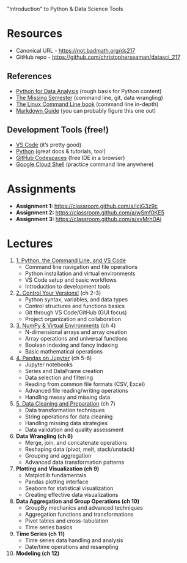 "Introduction" to Python & Data Science Tools

# Resources

- Canonical URL - https://not.badmath.org/ds217
- GitHub repo - https://github.com/christopherseaman/datasci_217

## References

- [Python for Data Analysis](https://wesmckinney.com/book/) (rough basis for Python content)
- [The Missing Semester](https://missing.csail.mit.edu/) (command line, git, data wrangling)
- [The Linux Command Line book](http://linuxcommand.org/tlcl.php) (command line in-depth)
- [Markdown Guide](https://www.markdownguide.org/) (you can probably figure this one out)

## Development Tools (free!)

- [VS Code](https://code.visualstudio.com/) (it’s pretty good)
- [Python](https://www.python.org/) (great docs & tutorials, too!)
- [GitHub Codespaces](https://cli.github.com/manual/gh_codespace_ssh) (free IDE in a browser)
- [Google Cloud Shell](https://cloud.google.com/free/docs/compute-getting-started) (practice command line anywhere)

# Assignments

- **Assignment 1:** https://classroom.github.com/a/icjG3z9c
- **Assignment 2:** https://classroom.github.com/a/wSmf0KE5
- **Assignment 3:** https://classroom.github.com/a/xvMrhDAi

# Lectures

1. [1. Python, the Command Line, and VS Code](https://www.notion.so/1-Python-the-Command-Line-and-VS-Code-271d9fdd1a1a805784e1fe68dc985696?pvs=21)
    - Command line navigation and file operations
    - Python installation and virtual environments
    - VS Code setup and basic workflows
    - Introduction to development tools
2. [2. Control Your Versions!](https://www.notion.so/2-Control-Your-Versions-271d9fdd1a1a80369c2bc4a66ae97d9d?pvs=21) (ch 2-3)
    - Python syntax, variables, and data types
    - Control structures and functions basics
    - Git through VS Code/GitHub (GUI focus)
    - Project organization and collaboration
3. [3. NumPy & Virtual Environments](https://www.notion.so/3-NumPy-Virtual-Environments-27ed9fdd1a1a80a78532e70d7000dae8?pvs=21) (ch 4)
    - N-dimensional arrays and array creation
    - Array operations and universal functions
    - Boolean indexing and fancy indexing
    - Basic mathematical operations
4. [4. Pandas on Jupyter](https://www.notion.so/sqrlly/Pandas-Getting-Started-281d9fdd1a1a800a897dcafb5971c23f) (ch 5-6)
    - Jupyter notebooks
    - Series and DataFrame creation
    - Data selection and filtering
    - Reading from common file formats (CSV, Excel)
    - Advanced file reading/writing operations
    - Handling messy and missing data
5. [5. Data Cleaning and Preparation](https://www.notion.so/sqrlly/5-Data-Cleaning-and-Preparation-281d9fdd1a1a8015bcdbc11415191ac2?source=copy_link) (ch 7)
    - Data transformation techniques
    - String operations for data cleaning
    - Handling missing data strategies
    - Data validation and quality assessment
6. **Data Wrangling (ch 8)**
    - Merge, join, and concatenate operations
    - Reshaping data (pivot, melt, stack/unstack)
    - Grouping and aggregation
    - Advanced data transformation patterns
7. **Plotting and Visualization (ch 9)**
    - Matplotlib fundamentals
    - Pandas plotting interface
    - Seaborn for statistical visualization
    - Creating effective data visualizations
8. **Data Aggregation and Group Operations (ch 10)**
    - GroupBy mechanics and advanced techniques
    - Aggregation functions and transformations
    - Pivot tables and cross-tabulation
    - Time series basics
9. **Time Series (ch 11)**
    - Time series data handling and analysis
    - Date/time operations and resampling
10. **Modeling (ch 12)**
